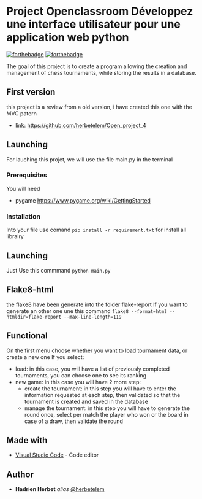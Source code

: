 # Project Openclassroom Développez une interface utilisateur pour une application web python
[![forthebadge](http://forthebadge.com/images/badges/works-on-my-machine.svg)](http://forthebadge.com)  [![forthebadge](https://img.shields.io/badge/HTML-239120?style=for-the-badge&logo=html5&logoColor=white)](http://forthebadge.com)

The goal of this project is to create a program allowing the creation and management of chess tournaments, while storing the results in a database.

## First version

this project is a review from a old version, i have created this one with the MVC patern
- link: https://github.com/herbetelem/Open_project_4

## Launching

For lauching this projet, we will use the file main.py in the terminal

### Prerequisites

You will need

- pygame https://www.pygame.org/wiki/GettingStarted

### Installation

Into your file use comand ``pip install -r requirement.txt`` for install all librairy


## Launching

Just Use this commmand ``python main.py``


## Flake8-html

the flake8 have been generate into the folder flake-report
If you want to generate an other one une this command ``flake8 --format=html --htmldir=flake-report --max-line-length=119``


## Functional

On the first menu choose whether you want to load tournament data, or create a new one
If you select:
- load: in this case, you will have a list of previously completed tournaments, you can choose one to see its ranking
- new game: in this case you will have 2 more step:
  - create the tournament: in this step you will have to enter the information requested at each step, then validated so that the tournament is created and saved in the database
  - manage the tournament: in this step you will have to generate the round once, select per match the player who won or the board in case of a draw, then validate the round

## Made with

* [Visual Studio Code](https://code.visualstudio.com/) - Code editor


## Author

* **Hadrien Herbet** _alias_ [@herbetelem](https://github.com/herbetelem)
